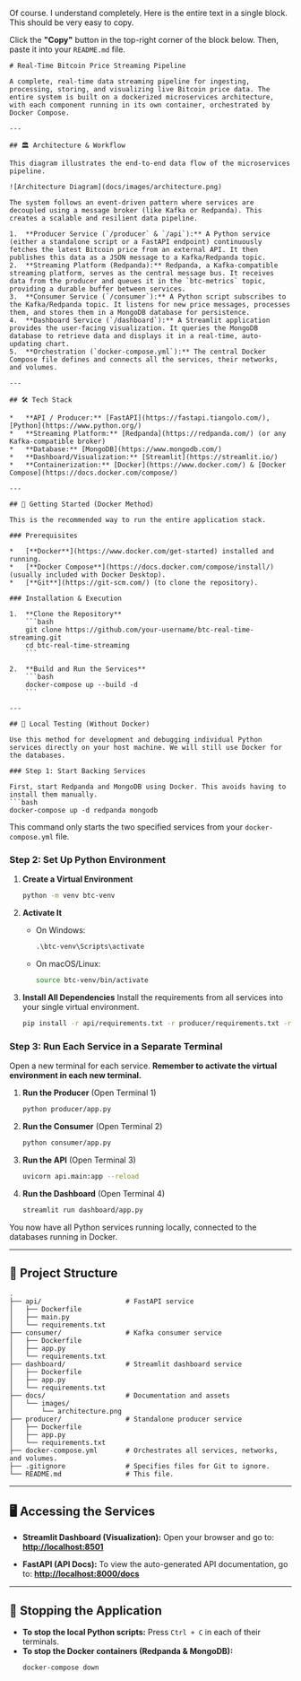 Of course. I understand completely. Here is the entire text in a single block. This should be very easy to copy.

Click the **"Copy"** button in the top-right corner of the block below. Then, paste it into your `README.md` file.

```
# Real-Time Bitcoin Price Streaming Pipeline

A complete, real-time data streaming pipeline for ingesting, processing, storing, and visualizing live Bitcoin price data. The entire system is built on a dockerized microservices architecture, with each component running in its own container, orchestrated by Docker Compose.

---

## 🏛️ Architecture & Workflow

This diagram illustrates the end-to-end data flow of the microservices pipeline.

![Architecture Diagram](docs/images/architecture.png)

The system follows an event-driven pattern where services are decoupled using a message broker (like Kafka or Redpanda). This creates a scalable and resilient data pipeline.

1.  **Producer Service (`/producer` & `/api`):** A Python service (either a standalone script or a FastAPI endpoint) continuously fetches the latest Bitcoin price from an external API. It then publishes this data as a JSON message to a Kafka/Redpanda topic.
2.  **Streaming Platform (Redpanda):** Redpanda, a Kafka-compatible streaming platform, serves as the central message bus. It receives data from the producer and queues it in the `btc-metrics` topic, providing a durable buffer between services.
3.  **Consumer Service (`/consumer`):** A Python script subscribes to the Kafka/Redpanda topic. It listens for new price messages, processes them, and stores them in a MongoDB database for persistence.
4.  **Dashboard Service (`/dashboard`):** A Streamlit application provides the user-facing visualization. It queries the MongoDB database to retrieve data and displays it in a real-time, auto-updating chart.
5.  **Orchestration (`docker-compose.yml`):** The central Docker Compose file defines and connects all the services, their networks, and volumes.

---

## 🛠️ Tech Stack

*   **API / Producer:** [FastAPI](https://fastapi.tiangolo.com/), [Python](https://www.python.org/)
*   **Streaming Platform:** [Redpanda](https://redpanda.com/) (or any Kafka-compatible broker)
*   **Database:** [MongoDB](https://www.mongodb.com/)
*   **Dashboard/Visualization:** [Streamlit](https://streamlit.io/)
*   **Containerization:** [Docker](https://www.docker.com/) & [Docker Compose](https://docs.docker.com/compose/)

---

## 🚀 Getting Started (Docker Method)

This is the recommended way to run the entire application stack.

### Prerequisites

*   [**Docker**](https://www.docker.com/get-started) installed and running.
*   [**Docker Compose**](https://docs.docker.com/compose/install/) (usually included with Docker Desktop).
*   [**Git**](https://git-scm.com/) (to clone the repository).

### Installation & Execution

1.  **Clone the Repository**
    ```bash
    git clone https://github.com/your-username/btc-real-time-streaming.git
    cd btc-real-time-streaming
    ```

2.  **Build and Run the Services**
    ```bash
    docker-compose up --build -d
    ```

---

## 🧪 Local Testing (Without Docker)

Use this method for development and debugging individual Python services directly on your host machine. We will still use Docker for the databases.

### Step 1: Start Backing Services

First, start Redpanda and MongoDB using Docker. This avoids having to install them manually.
```bash
docker-compose up -d redpanda mongodb
```
This command only starts the two specified services from your `docker-compose.yml` file.

### Step 2: Set Up Python Environment

1.  **Create a Virtual Environment**
    ```bash
    python -m venv btc-venv
    ```

2.  **Activate It**
    *   On Windows:
        ```cmd
        .\btc-venv\Scripts\activate
        ```
    *   On macOS/Linux:
        ```bash
        source btc-venv/bin/activate
        ```

3.  **Install All Dependencies**
    Install the requirements from all services into your single virtual environment.
    ```bash
    pip install -r api/requirements.txt -r producer/requirements.txt -r consumer/requirements.txt -r dashboard/requirements.txt
    ```

### Step 3: Run Each Service in a Separate Terminal

Open a new terminal for each service. **Remember to activate the virtual environment in each new terminal.**

1.  **Run the Producer** (Open Terminal 1)
    ```bash
    python producer/app.py
    ```

2.  **Run the Consumer** (Open Terminal 2)
    ```bash
    python consumer/app.py
    ```

3.  **Run the API** (Open Terminal 3)
    ```bash
    uvicorn api.main:app --reload
    ```

4.  **Run the Dashboard** (Open Terminal 4)
    ```bash
    streamlit run dashboard/app.py
    ```

You now have all Python services running locally, connected to the databases running in Docker.

---

## 📁 Project Structure

```
.
├── api/                     # FastAPI service
│   ├── Dockerfile
│   ├── main.py
│   └── requirements.txt
├── consumer/                # Kafka consumer service
│   ├── Dockerfile
│   ├── app.py
│   └── requirements.txt
├── dashboard/               # Streamlit dashboard service
│   ├── Dockerfile
│   ├── app.py
│   └── requirements.txt
├── docs/                    # Documentation and assets
│   └── images/
│       └── architecture.png
├── producer/                # Standalone producer service
│   ├── Dockerfile
│   ├── app.py
│   └── requirements.txt
├── docker-compose.yml       # Orchestrates all services, networks, and volumes.
├── .gitignore               # Specifies files for Git to ignore.
└── README.md                # This file.
```

---

## 🖥️ Accessing the Services

*   **Streamlit Dashboard (Visualization):**
    Open your browser and go to: **[http://localhost:8501](http://localhost:8501)**

*   **FastAPI (API Docs):**
    To view the auto-generated API documentation, go to: **[http://localhost:8000/docs](http://localhost:8000/docs)**

---

## 🛑 Stopping the Application

*   **To stop the local Python scripts:** Press `Ctrl + C` in each of their terminals.
*   **To stop the Docker containers (Redpanda & MongoDB):**
    ```bash
    docker-compose down
    ```
```
